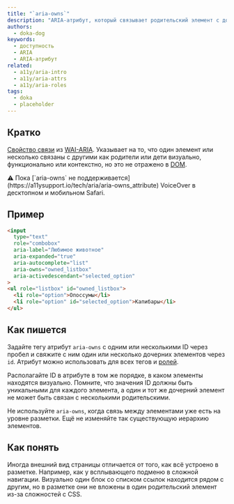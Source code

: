 ```yaml
---
title: "`aria-owns`"
description: "ARIA-атрибут, который связывает родительский элемент с дочерними."
authors:
  - doka-dog
keywords:
  - доступность
  - ARIA
  - ARIA-атрибут
related:
  - a11y/aria-intro
  - a11y/aria-attrs
  - a11y/aria-roles
tags:
  - doka
  - placeholder
---
```


## Кратко

[Свойство связи](/a11y/aria-attrs/#atributy-svyazi) из [WAI-ARIA](/a11y/aria-intro/#specifikaciya). Указывает на то, что один элемент или несколько связаны с другими как родители или дети визуально, функционально или контекстно, но это не отражено в [DOM](/js/dom/).

<aside>
⚠️ Пока [`aria-owns` не поддерживается](https://a11ysupport.io/tech/aria/aria-owns_attribute) VoiceOver в десктопном и мобильном Safari.
</aside>

## Пример

```html
<input
  type="text"
  role="combobox"
  aria-label="Любимое животное"
  aria-expanded="true"
  aria-autocomplete="list"
  aria-owns="owned_listbox"
  aria-activedescendant="selected_option"
>
<ul role="listbox" id="owned_listbox">
  <li role="option">Опоссумы</li>
  <li role="option" id="selected_option">Капибары</li>
</ul>
```

## Как пишется

Задайте тегу атрибут `aria-owns` с одним или несколькими ID через пробел и свяжите с ним один или несколько дочерних элементов через `id`. Атрибут можно использовать для всех тегов и [ролей](/a11y/aria-roles/).

Располагайте ID в атрибуте в том же порядке, в каком элементы находятся визуально. Помните, что значения ID должны быть уникальными для каждого элемента, а один и тот же дочерний элемент не может быть связан с несколькими родительскими.

Не используйте `aria-owns`, когда связь между элементами уже есть на уровне разметки. Ещё не изменяйте так существующую иерархию элементов.

## Как понять

Иногда внешний вид страницы отличается от того, как всё устроено в разметке. Например, как у всплывающего подменю в сложной навигации. Визуально один блок со списком ссылок находится рядом с другим, но в разметке они не вложены в один родительский элемент из-за сложностей с CSS.

